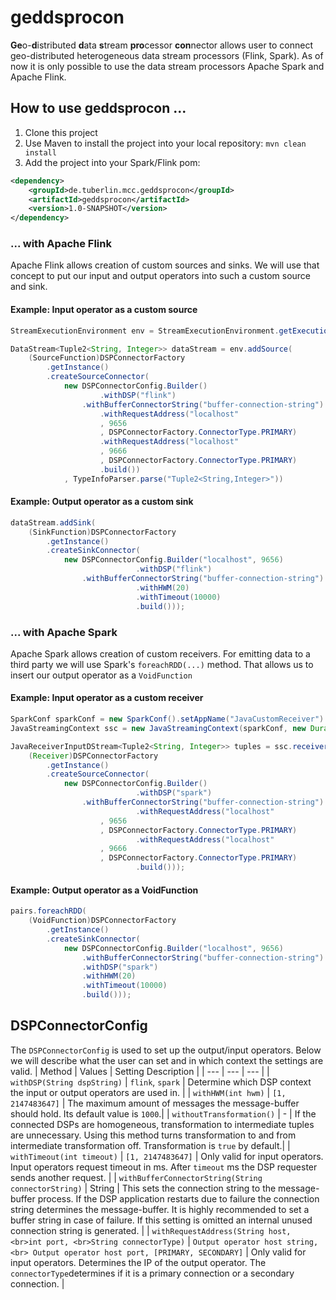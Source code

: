# geddsprocon
**Ge**o-**d**istributed **d**ata **s**tream **pro**cessor **con**nector allows user to connect geo-distributed heterogeneous data stream processors (Flink, Spark). As of now it is only possible to use the data stream processors Apache Spark and Apache Flink.
## How to use geddsprocon ... 
1. Clone this project
2. Use Maven to install the project into your local repository: ```mvn clean install```
3. Add the project into your Spark/Flink pom:
```xml
<dependency>
	<groupId>de.tuberlin.mcc.geddsprocon</groupId>
	<artifactId>geddsprocon</artifactId>
	<version>1.0-SNAPSHOT</version>
</dependency>
```
### ... with Apache Flink
Apache Flink allows creation of custom sources and sinks. We will use that concept to put our input and output operators into such a custom source and sink.
#### Example: Input operator as a custom source
```java
StreamExecutionEnvironment env = StreamExecutionEnvironment.getExecutionEnvironment();

DataStream<Tuple2<String, Integer>> dataStream = env.addSource(
	(SourceFunction)DSPConnectorFactory
		.getInstance()
		.createSourceConnector(
			new DSPConnectorConfig.Builder()
	    			.withDSP("flink")
				.withBufferConnectorString("buffer-connection-string")
	    			.withRequestAddress("localhost"
					, 9656
					, DSPConnectorFactory.ConnectorType.PRIMARY)
	    			.withRequestAddress("localhost"
					, 9666
					, DSPConnectorFactory.ConnectorType.PRIMARY)
	    			.build())
			, TypeInfoParser.parse("Tuple2<String,Integer>"))
```
#### Example: Output operator as a custom sink
```java
dataStream.addSink(
	(SinkFunction)DSPConnectorFactory
		.getInstance()
		.createSinkConnector(
			new DSPConnectorConfig.Builder("localhost", 9656)
                    		.withDSP("flink")
				.withBufferConnectorString("buffer-connection-string")
                    		.withHWM(20)
                    		.withTimeout(10000)
                    		.build()));
```
### ... with Apache Spark
Apache Spark allows creation of custom receivers. For emitting data to a third party we will use Spark's ```foreachRDD(...)``` method. That allows us to insert our output operator as a ```VoidFunction```
#### Example: Input operator as a custom receiver
```java
SparkConf sparkConf = new SparkConf().setAppName("JavaCustomReceiver").setMaster("local[*]");
JavaStreamingContext ssc = new JavaStreamingContext(sparkConf, new Duration(5000));

JavaReceiverInputDStream<Tuple2<String, Integer>> tuples = ssc.receiverStream(
	(Receiver)DSPConnectorFactory
		.getInstance()
		.createSourceConnector(
			new DSPConnectorConfig.Builder()
                    		.withDSP("spark")
				.withBufferConnectorString("buffer-connection-string")
                    		.withRequestAddress("localhost"
					, 9656
					, DSPConnectorFactory.ConnectorType.PRIMARY)
                    		.withRequestAddress("localhost"
					, 9666
					, DSPConnectorFactory.ConnectorType.PRIMARY)
                    		.build()));
```
#### Example: Output operator as a VoidFunction
```java
pairs.foreachRDD(
	(VoidFunction)DSPConnectorFactory
		.getInstance()
		.createSinkConnector(
			new DSPConnectorConfig.Builder("localhost", 9656)
				.withBufferConnectorString("buffer-connection-string")
				.withDSP("spark")
				.withHWM(20)
				.withTimeout(10000)
				.build()));
```
## DSPConnectorConfig
The ```DSPConnectorConfig``` is used to set up the output/input operators. Below we will describe what the user can set and in which context the settings are valid.
| Method | Values |  Setting Description |
| --- | --- | --- |
| `withDSP(String dspString)` | `flink`, `spark` | Determine which DSP context the input or output operators are used in. |
| `withHWM(int hwm)` | `[1, 2147483647]` | The maximum amount of messages the message-buffer should hold. Its default value is `1000`.|
| `withoutTransformation()` | - | If the connected DSPs are homogeneous, transformation to intermediate tuples are unnecessary. Using this method turns transformation to and from intermediate transformation off. Transformation is `true` by default.| 
| `withTimeout(int timeout)` | `[1, 2147483647]` | Only valid for input operators. Input operators request timeout in ms. After `timeout` ms the DSP requester sends another request. |
| `withBufferConnectorString(String connectorString)` | String | This sets the connection string to the message-buffer process. If the DSP application restarts due to failure the connection string determines the message-buffer. It is highly recommended to set a buffer string in case of failure. If this setting is omitted an internal unused connection string is generated. |
| `withRequestAddress(String host, <br>int port, <br>String connectorType)` | `Output operator host string, <br> Output operator host port, [PRIMARY, SECONDARY]`  | Only valid for input operators. Determines the IP of the output operator. The `connectorType`determines if it is a primary connection or a secondary connection. |
